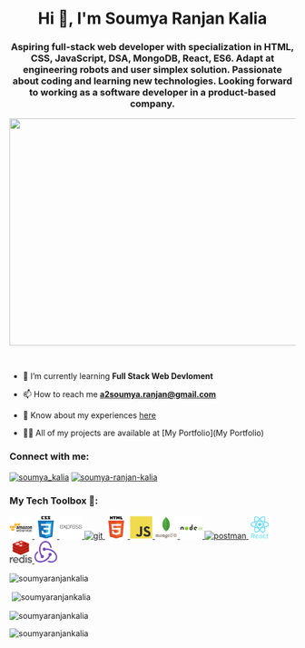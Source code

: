 <h1 align="center">Hi 👋, I'm Soumya Ranjan Kalia</h1>
<h3 align="center">Aspiring full-stack web developer with specialization in HTML, CSS, JavaScript, DSA, MongoDB, React, ES6. Adapt at engineering robots and user simplex solution. Passionate about coding and learning new technologies. Looking forward to working as a software developer in a product-based company.</h3>

<img align="center"  src="https://user-images.githubusercontent.com/94515208/163730001-6327a2e0-ab84-4895-9f5d-495438a04999.png" height="400" width="800" />

<p align="left"> <a href="https://twitter.com/" target="blank"><img src="https://img.shields.io/twitter/follow/?logo=twitter&style=for-the-badge" alt="" /></a> </p>

- 🌱 I’m currently learning **Full Stack Web Devloment**

- 📫 How to reach me **a2soumya.ranjan@gmail.com**

- 📄 Know about my experiences <a href="https://docs.google.com/document/d/15ASy0SMETnMmMJlrmAYP7g_DLlqKLKAgxcrIBLmg0TQ/edit?usp=sharing">here</a> 

-  👨‍💻 All of my projects are available at [My Portfolio](My Portfolio)

<h3 align="left">Connect with me:</h3>
<p align="left">
<a href="https://twitter.com/kalia_soumya" target="blank"><img align="center" src="https://raw.githubusercontent.com/rahuldkjain/github-profile-readme-generator/master/src/images/icons/Social/twitter.svg" alt="soumya_kalia" height="30" width="40" /></a>
<a href="https://linkedin.com/in/soumya-ranjan-kalia" target="blank"><img align="center" src="https://raw.githubusercontent.com/rahuldkjain/github-profile-readme-generator/master/src/images/icons/Social/linked-in-alt.svg" alt="soumya-ranjan-kalia" height="30" width="40" /></a>
</p>

<h3 align="left">My Tech Toolbox 🧰:</h3>
<p align="left"> <a href="https://aws.amazon.com" target="_blank" rel="noreferrer"> <img src="https://raw.githubusercontent.com/devicons/devicon/master/icons/amazonwebservices/amazonwebservices-original-wordmark.svg" alt="aws" width="40" height="40"/> </a> <a href="https://www.w3schools.com/css/" target="_blank" rel="noreferrer"> <img src="https://raw.githubusercontent.com/devicons/devicon/master/icons/css3/css3-original-wordmark.svg" alt="css3" width="40" height="40"/> </a> <a href="https://expressjs.com" target="_blank" rel="noreferrer"> <img src="https://raw.githubusercontent.com/devicons/devicon/master/icons/express/express-original-wordmark.svg" alt="express" width="40" height="40"/> </a> <a href="https://git-scm.com/" target="_blank" rel="noreferrer"> <img src="https://www.vectorlogo.zone/logos/git-scm/git-scm-icon.svg" alt="git" width="40" height="40"/> </a> <a href="https://www.w3.org/html/" target="_blank" rel="noreferrer"> <img src="https://raw.githubusercontent.com/devicons/devicon/master/icons/html5/html5-original-wordmark.svg" alt="html5" width="40" height="40"/> </a> <a href="https://developer.mozilla.org/en-US/docs/Web/JavaScript" target="_blank" rel="noreferrer"> <img src="https://raw.githubusercontent.com/devicons/devicon/master/icons/javascript/javascript-original.svg" alt="javascript" width="40" height="40"/> </a> <a href="https://www.mongodb.com/" target="_blank" rel="noreferrer"> <img src="https://raw.githubusercontent.com/devicons/devicon/master/icons/mongodb/mongodb-original-wordmark.svg" alt="mongodb" width="40" height="40"/> </a> <a href="https://nodejs.org" target="_blank" rel="noreferrer"> <img src="https://raw.githubusercontent.com/devicons/devicon/master/icons/nodejs/nodejs-original-wordmark.svg" alt="nodejs" width="40" height="40"/> </a> <a href="https://postman.com" target="_blank" rel="noreferrer"> <img src="https://www.vectorlogo.zone/logos/getpostman/getpostman-icon.svg" alt="postman" width="40" height="40"/> </a> <a href="https://reactjs.org/" target="_blank" rel="noreferrer"> <img src="https://raw.githubusercontent.com/devicons/devicon/master/icons/react/react-original-wordmark.svg" alt="react" width="40" height="40"/> </a> <a href="https://redis.io" target="_blank" rel="noreferrer"> <img src="https://raw.githubusercontent.com/devicons/devicon/master/icons/redis/redis-original-wordmark.svg" alt="redis" width="40" height="40"/> </a> <a href="https://redux.js.org" target="_blank" rel="noreferrer"> <img src="https://raw.githubusercontent.com/devicons/devicon/master/icons/redux/redux-original.svg" alt="redux" width="40" height="40"/> </a> </p>

<p><img align="center" src="https://github-readme-stats.vercel.app/api/top-langs?username=soumyaranjankalia&show_icons=true&locale=en&layout=compact" alt="soumyaranjankalia" /></p>
<p>&nbsp;<img align="center" src="https://github-readme-stats.vercel.app/api?username=soumyaranjankalia&show_icons=true&locale=en" alt="soumyaranjankalia" /></p>

<p><img align="center" src="https://github-readme-streak-stats.herokuapp.com/?user=soumyaranjankalia&" alt="soumyaranjankalia" /></p>

<p align="left"> <img src="https://komarev.com/ghpvc/?username=soumyaranjankalia&label=Profile%20views&color=0e75b6&style=flat" alt="soumyaranjankalia" /> </p>


